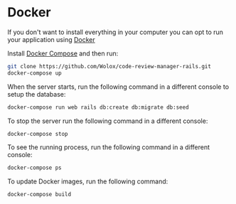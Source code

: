 # Docker

If you don't want to install everything in your computer you can opt to run your application using [Docker](https://www.docker.com/why-docker)

Install [Docker Compose](https://docs.docker.com/compose/install/) and then run:

```bash
git clone https://github.com/Wolox/code-review-manager-rails.git
docker-compose up
```

When the server starts, run the following command in a different console to setup the database:

```bash
docker-compose run web rails db:create db:migrate db:seed
```

To stop the server run the following command in a different console:

```bash
docker-compose stop
```

To see the running process, run the following command in a different console:

```bash
docker-compose ps
```

To update Docker images, run the following command:

```bash
docker-compose build
```
